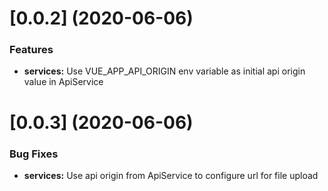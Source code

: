 # [0.0.2] (2020-06-06)

### Features

* **services:** Use VUE_APP_API_ORIGIN env variable as initial api origin value in ApiService

# [0.0.3] (2020-06-06)

### Bug Fixes

* **services:** Use api origin from ApiService to configure url for file upload


